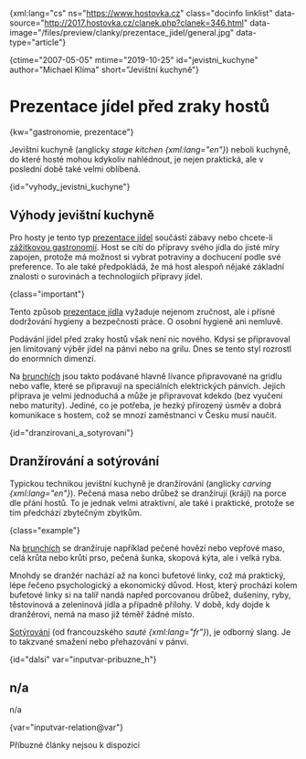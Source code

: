 
{xml:lang="cs" ns="https://www.hostovka.cz" class="docinfo linklist" data-source="http://2017.hostovka.cz/clanek.php?clanek=346.html" data-image="/files/preview/clanky/prezentace_jidel/general.jpg" data-type="article"}

{ctime="2007-05-05" mtime="2019-10-25" id="jevistni_kuchyne" author="Michael Klíma" short="Jevištní kuchyně"}

# Prezentace jídel před zraky hostů

<!-- generated attribute kw by user_udpatekw.sh on 2020-05-12, do not edit -->

{kw="gastronomie, prezentace"}

Jevištní kuchyně (anglicky _stage kitchen {xml:lang="en"}_) neboli kuchyně, do které hosté mohou kdykoliv nahlédnout, je nejen praktická, ale v poslední době také velmi oblíbená.

{id="vyhody\_jevistni\_kuchyne"}

## Výhody jevištní kuchyně

Pro hosty je tento typ [prezentace jídel][1] součástí zábavy nebo chcete-li [zážitkovou gastronomií][2]. Host se cítí do přípravy svého jídla do jisté míry zapojen, protože má možnost si vybrat potraviny a dochucení podle své preference. To ale také předpokládá, že má host alespoň nějaké základní znalosti o surovinách a technologiích přípravy jídel.

{class="important"}

Tento způsob [prezentace jídla][1] vyžaduje nejenom zručnost, ale i přísné dodržování hygieny a bezpečnosti práce. O osobní hygieně ani nemluvě.

Podávání jídel před zraky hostů však není nic nového. Kdysi se připravoval jen limitovaný výběr jídel na pánvi nebo na grilu. Dnes se tento styl rozrostl do enormních dimenzí.

Na [brunchích][3] jsou takto podávané hlavně lívance připravované na gridlu nebo vafle, které se připravují na speciálních elektrických pánvích. Jejich příprava je velmi jednoduchá a může je připravovat kdekdo (bez vyučení nebo maturity). Jediné, co je potřeba, je hezký přirozený úsměv a dobrá komunikace s hostem, což se mnozí zaměstnanci v Česku musí naučit.

{id="dranzirovani\_a\_sotyrovani"}

## Dranžírování a sotýrování

Typickou technikou jevištní kuchyně je dranžírování (anglicky _carving {xml:lang="en"}_). Pečená masa nebo drůbež se dranžírují (krájí) na porce dle přání hostů. To je jednak velmi atraktivní, ale také i praktické, protože se tím předchází zbytečným zbytkům.

{class="example"}

Na [brunchích][3] se dranžíruje například pečené hovězí nebo vepřové maso, celá krůta nebo krůtí prso, pečená šunka, skopová kýta, ale i velká ryba.

Mnohdy se dranžér nachází až na konci bufetové linky, což má praktický, lépe řečeno psychologický a ekonomický důvod. Host, který prochází kolem bufetové linky si na talíř nandá napřed porcovanou drůbež, dušeniny, ryby, těstovinová a zeleninová jídla a případně přílohy. V době, kdy dojde k dranžérovi, nemá na maso již téměř žádné místo.

[Sotýrování][4] (od francouzského _sauté {xml:lang="fr"}_), je odborný slang. Je to takzvané smažení nebo přehazování v pánvi.

{id="dalsi" var="inputvar-pribuzne_h"}

## n/a

n/a

{var="inputvar-relation@var"}

Příbuzné články nejsou k dispozici

 [1]: /prezentace_jidel
 [2]: /modni_pojmy
 [3]: /brunch
 [4]: /sotyrovani

